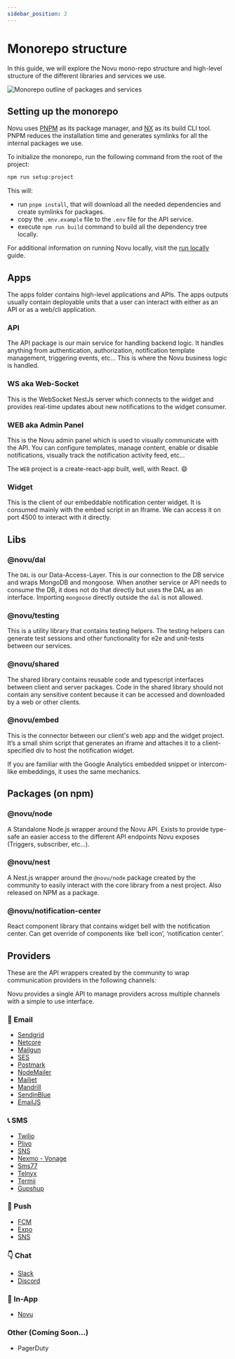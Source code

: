 ```yaml
---
sidebar_position: 2
---
```


# Monorepo structure

In this guide, we will explore the Novu mono-repo structure and high-level structure of the different libraries and services we use.

![Monorepo outline of packages and services](https://docs.novu.co/assets/images/monorepo-structure-eea6a227a77765ad9baefc5b18360001.jpeg)

## Setting up the monorepo

Novu uses [PNPM](https://pnpm.js.org/) as its package manager, and [NX](https://nx.dev/) as its build CLI tool. PNPM reduces the installation time and generates symlinks for all the internal packages we use.

To initialize the monorepo, run the following command from the root of the project:

```bash
npm run setup:project
```

This will:

- run `pnpm install`, that will download all the needed dependencies and create symlinks for packages.
- copy the `.env.example` file to the `.env` file for the API service.
- execute `npm run build` command to build all the dependency tree locally.

For additional information on running Novu locally, visit the [run locally](https://docs.novu.co/community/run-locally) guide.

## Apps

The apps folder contains high-level applications and APIs. The apps outputs usually contain deployable units that a user can interact with either as an API or as a web/cli application.

### API

The API package is our main service for handling backend logic. It handles anything from authentication, authorization, notification template management, triggering events, etc... This is where the Novu business logic is handled.

### WS aka Web-Socket

This is the WebSocket NestJs server which connects to the widget and provides real-time updates about new notifications to the widget consumer.

### WEB aka Admin Panel

This is the Novu admin panel which is used to visually communicate with the API. You can configure templates, manage content, enable or disable notifications, visually track the notification activity feed, etc...

The `WEB` project is a create-react-app built, well, with React. 😄

### Widget

This is the client of our embeddable notification center widget. It is consumed mainly with the embed script in an Iframe. We can access it on port 4500 to interact with it directly.

## Libs

### @novu/dal

The `DAL` is our Data-Access-Layer. This is our connection to the DB service and wraps MongoDB and mongoose. When another service or API needs to consume the DB, it does not do that directly but uses the DAL as an interface. Importing `mongoose` directly outside the `dal` is not allowed.

### @novu/testing

This is a utility library that contains testing helpers. The testing helpers can generate test sessions and other functionality for e2e and unit-tests between our services.

### @novu/shared

The shared library contains reusable code and typescript interfaces between client and server packages. Code in the shared library should not contain any sensitive content because it can be accessed and downloaded by a web or other clients.

### @novu/embed

This is the connector between our client's web app and the widget project. It’s a small shim script that generates an iframe and attaches it to a client-specified div to host the notification widget.

If you are familiar with the Google Analytics embedded snippet or intercom-like embeddings, it uses the same mechanics.

## Packages (on npm)

### @novu/node

A Standalone Node.js wrapper around the Novu API. Exists to provide type-safe an easier access to the different API endpoints Novu exposes (Triggers, subscriber, etc…).

### @novu/nest

A Nest.js wrapper around the `@novu/node` package created by the community to easily interact with the core library from a nest project. Also released on NPM as a package.

### @novu/notification-center

React component library that contains widget bell with the notification center. Can get override of components like ‘bell icon’, ‘notification center’.

## Providers

These are the API wrappers created by the community to wrap communication providers in the following channels:

Novu provides a single API to manage providers across multiple channels with a simple to use interface.

### 💌 Email

- [Sendgrid](https://github.com/novuhq/novu/tree/main/providers/sendgrid)
- [Netcore](https://github.com/novuhq/novu/tree/main/providers/netcore)
- [Mailgun](https://github.com/novuhq/novu/tree/main/providers/mailgun)
- [SES](https://github.com/novuhq/novu/tree/main/providers/ses)
- [Postmark](https://github.com/novuhq/novu/tree/main/providers/postmark)
- [NodeMailer](https://github.com/novuhq/novu/tree/main/providers/nodemailer)
- [Mailjet](https://github.com/novuhq/novu/tree/main/providers/mailjet)
- [Mandrill](https://github.com/novuhq/novu/tree/main/providers/mandrill)
- [SendinBlue](https://github.com/novuhq/novu/tree/main/providers/sendinblue)
- [EmailJS](https://github.com/novuhq/novu/tree/main/providers/emailjs)

### 📞 SMS

- [Twilio](https://github.com/novuhq/novu/tree/main/providers/twilio)
- [Plivo](https://github.com/novuhq/novu/tree/main/providers/plivo)
- [SNS](https://github.com/novuhq/novu/tree/main/providers/sns)
- [Nexmo - Vonage](https://github.com/novuhq/novu/tree/main/providers/nexmo)
- [Sms77](https://github.com/novuhq/novu/tree/main/providers/sms77)
- [Telnyx](https://github.com/novuhq/novu/tree/main/providers/telnyx)
- [Termii](https://github.com/novuhq/novu/tree/main/providers/termii)
- [Gupshup](https://github.com/novuhq/novu/tree/main/providers/gupshup)

### 📱 Push

- [FCM](https://github.com/novuhq/novu/tree/main/providers/fcm)
- [Expo](https://github.com/novuhq/novu/tree/main/providers/expo)
- [SNS](https://github.com/novuhq/novu/tree/main/providers/sns)

### 👇 Chat

- [Slack](https://github.com/novuhq/novu/tree/main/providers/slack)
- [Discord](https://github.com/novuhq/novu/tree/main/providers/discord)

### 📱 In-App

- [Novu](https://docs.novu.co/notification-center/getting-started)

### Other (Coming Soon...)

- PagerDuty
